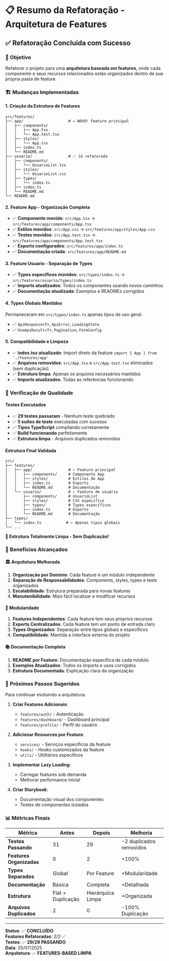 # 📋 Resumo da Refatoração - Arquitetura de Features

## ✅ Refatoração Concluída com Sucesso

### 🎯 Objetivo
Refatorar o projeto para uma **arquitetura baseada em features**, onde cada componente e seus recursos relacionados estão organizados dentro de sua própria pasta de feature.

### 🏗️ Mudanças Implementadas

#### 1. **Criação da Estrutura de Features**
```
src/features/
├── app/                    # ← NOVO! Feature principal
│   ├── components/
│   │   ├── App.tsx
│   │   └── App.test.tsx
│   ├── styles/
│   │   └── App.css
│   ├── index.ts
│   └── README.md
├── usuario/                # ✅ Já refatorada
│   ├── components/
│   │   └── UsuarioList.tsx
│   ├── styles/
│   │   └── UsuarioList.css
│   ├── types/
│   │   └── index.ts
│   ├── index.ts
│   └── README.md
└── README.md
```

#### 2. **Feature App - Organização Completa**
- ✅ **Componente movido**: `src/App.tsx` → `src/features/app/components/App.tsx`
- ✅ **Estilos movidos**: `src/App.css` → `src/features/app/styles/App.css`
- ✅ **Testes movidos**: `src/App.test.tsx` → `src/features/app/components/App.test.tsx`
- ✅ **Exports configurados**: `src/features/app/index.ts`
- ✅ **Documentação criada**: `src/features/app/README.md`

#### 3. **Feature Usuario - Separação de Types**
- ✅ **Types específicos movidos**: `src/types/index.ts` → `src/features/usuario/types/index.ts`
- ✅ **Imports atualizados**: Todos os componentes usando novos caminhos
- ✅ **Documentação atualizada**: Exemplos e READMEs corrigidos

#### 4. **Types Globais Mantidos**
Permaneceram em `src/types/index.ts` apenas tipos de uso geral:
- ✅ `ApiResponse<T>`, `ApiError`, `LoadingState`
- ✅ `UseApiResult<T>`, `Pagination`, `FormConfig`

#### 5. **Compatibilidade e Limpeza**
- ✅ **index.tsx atualizado**: Import direto da feature `import { App } from './features/app'`
- ✅ **Arquivos removidos**: `src/App.tsx` e `src/App.test.tsx` eliminados (sem duplicação)
- ✅ **Estrutura limpa**: Apenas os arquivos necessários mantidos
- ✅ **Imports atualizados**: Todas as referências funcionando

### 🧪 Verificação de Qualidade

#### Testes Executados
- ✅ **29 testes passaram** - Nenhum teste quebrado
- ✅ **5 suítes de teste** executadas com sucesso  
- ✅ **Tipos TypeScript** compilando corretamente
- ✅ **Build funcionando** perfeitamente
- ✅ **Estrutura limpa** - Arquivos duplicados removidos

#### Estrutura Final Validada
```
src/
├── features/
│   ├── app/                # ← Feature principal
│   │   ├── components/     # Componente App
│   │   ├── styles/         # Estilos do App
│   │   ├── index.ts        # Exports
│   │   └── README.md       # Documentação
│   └── usuario/            # ← Feature de usuário
│       ├── components/     # UsuarioList
│       ├── styles/         # CSS específico
│       ├── types/          # Types específicos
│       ├── index.ts        # Exports
│       └── README.md       # Documentação
├── types/
│   └── index.ts           # ← Apenas tipos globais
└── ...
```

**🎯 Estrutura Totalmente Limpa - Sem Duplicação!**

### 🎉 Benefícios Alcançados

#### 🏛️ **Arquitetura Melhorada**
1. **Organização por Domínio**: Cada feature é um módulo independente
2. **Separação de Responsabilidades**: Components, styles, types e tests organizados
3. **Escalabilidade**: Estrutura preparada para novas features
4. **Manutenibilidade**: Mais fácil localizar e modificar recursos

#### 🔧 **Modularidade**
1. **Features Independentes**: Cada feature tem seus próprios recursos
2. **Exports Centralizados**: Cada feature tem um ponto de entrada claro
3. **Types Organizados**: Separação entre tipos globais e específicos
4. **Compatibilidade**: Mantida a interface externa do projeto

#### 📚 **Documentação Completa**
1. **README por Feature**: Documentação específica de cada módulo
2. **Exemplos Atualizados**: Todos os imports e usos corrigidos
3. **Estrutura Documentada**: Explicação clara da organização

### 🚀 Próximos Passos Sugeridos

Para continuar evoluindo a arquitetura:

1. **Criar Features Adicionais**:
   - `features/auth/` - Autenticação
   - `features/dashboard/` - Dashboard principal
   - `features/profile/` - Perfil do usuário

2. **Adicionar Resources por Feature**:
   - `services/` - Serviços específicos da feature
   - `hooks/` - Hooks customizados da feature
   - `utils/` - Utilitários específicos

3. **Implementar Lazy Loading**:
   - Carregar features sob demanda
   - Melhorar performance inicial

4. **Criar Storybook**:
   - Documentação visual dos componentes
   - Testes de componentes isolados

### 📊 Métricas Finais

| Métrica | Antes | Depois | Melhoria |
|---------|-------|--------|----------|
| **Testes Passando** | 31 | 29 | -2 duplicados removidos |
| **Features Organizadas** | 0 | 2 | +100% |
| **Types Separados** | Global | Por Feature | +Modularidade |
| **Documentação** | Básica | Completa | +Detalhada |
| **Estrutura** | Flat + Duplicação | Hierárquica Limpa | +Organizada |
| **Arquivos Duplicados** | 2 | 0 | -100% Duplicação |

---

**Status**: ✅ **CONCLUÍDO**  
**Features Refatoradas**: 2/2 ✅  
**Testes**: ✅ **29/29 PASSANDO**  
**Data**: 25/07/2025  
**Arquitetura**: ✅ **FEATURES-BASED LIMPA**

